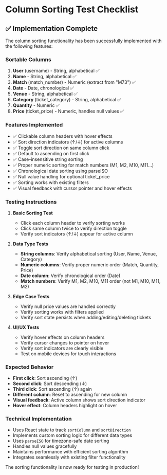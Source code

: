 # Column Sorting Test Checklist

## ✅ Implementation Complete

The column sorting functionality has been successfully implemented with the following features:

### **Sortable Columns**
1. **User** (username) - String, alphabetical ✅
2. **Name** - String, alphabetical ✅
3. **Match** (match_number) - Numeric (extract from "M73") ✅
4. **Date** - Date, chronological ✅
5. **Venue** - String, alphabetical ✅
6. **Category** (ticket_category) - String, alphabetical ✅
7. **Quantity** - Numeric ✅
8. **Price** (ticket_price) - Numeric, handles null values ✅

### **Features Implemented**
- ✅ Clickable column headers with hover effects
- ✅ Sort direction indicators (↑/↓) for active columns
- ✅ Toggle sort direction on same column click
- ✅ Default to ascending on first click
- ✅ Case-insensitive string sorting
- ✅ Proper numeric sorting for match numbers (M1, M2, M10, M11...)
- ✅ Chronological date sorting using parseISO
- ✅ Null value handling for optional ticket_price
- ✅ Sorting works with existing filters
- ✅ Visual feedback with cursor pointer and hover effects

### **Testing Instructions**

1. **Basic Sorting Test**
   - Click each column header to verify sorting works
   - Click same column twice to verify direction toggle
   - Verify sort indicators (↑/↓) appear for active column

2. **Data Type Tests**
   - **String columns**: Verify alphabetical sorting (User, Name, Venue, Category)
   - **Numeric columns**: Verify proper numeric order (Match, Quantity, Price)
   - **Date column**: Verify chronological order (Date)
   - **Match numbers**: Verify M1, M2, M10, M11 order (not M1, M10, M11, M2)

3. **Edge Case Tests**
   - Verify null price values are handled correctly
   - Verify sorting works with filters applied
   - Verify sort state persists when adding/editing/deleting tickets

4. **UI/UX Tests**
   - Verify hover effects on column headers
   - Verify cursor changes to pointer on hover
   - Verify sort indicators are clearly visible
   - Test on mobile devices for touch interactions

### **Expected Behavior**

- **First click**: Sort ascending (↑)
- **Second click**: Sort descending (↓)
- **Third click**: Sort ascending (↑) again
- **Different column**: Reset to ascending for new column
- **Visual feedback**: Active column shows sort direction indicator
- **Hover effect**: Column headers highlight on hover

### **Technical Implementation**

- Uses React state to track `sortColumn` and `sortDirection`
- Implements custom sorting logic for different data types
- Uses `parseISO` for timezone-safe date sorting
- Handles null values gracefully
- Maintains performance with efficient sorting algorithm
- Integrates seamlessly with existing filter functionality

The sorting functionality is now ready for testing in production!
